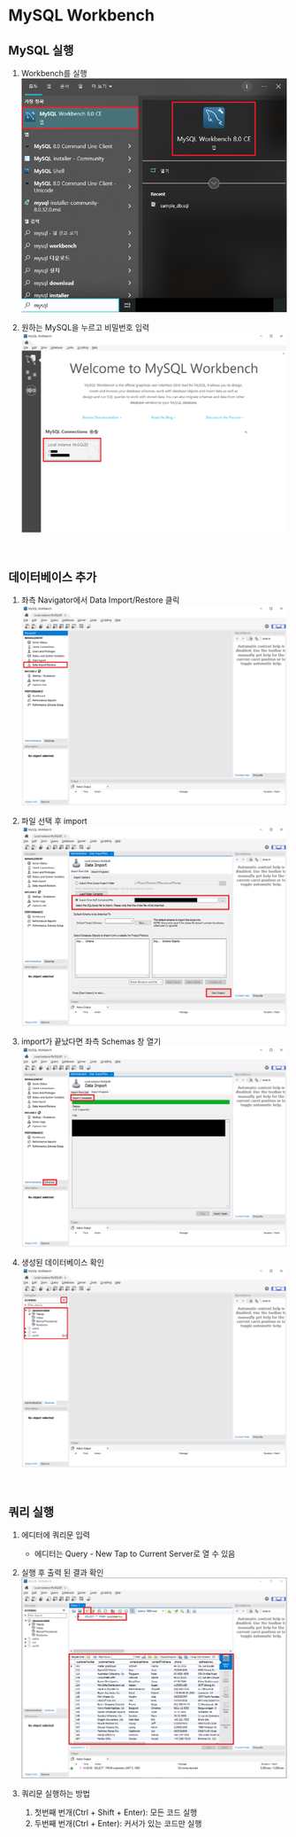 # MySQL Workbench

## MySQL 실행
1. Workbench를 실행
![mysql](png/workbench.png)

2. 원하는 MySQL을 누르고 비밀번호 입력
![mysql01](png/workbench01.png)

<br>

## 데이터베이스 추가
1. 좌측 Navigator에서 Data Import/Restore 클릭
![mysql02](png/workbench02.png)

2. 파일 선택 후 import
![mysql03](png/workbench03.png)

3. import가 끝났다면 좌측 Schemas 창 열기
![mysql04](png/workbench04.png)

4. 생성된 데이터베이스 확인
![mysql05](png/workbench05.png)

<br>

## 쿼리 실행

1. 에디터에 쿼리문 입력
    - 에디터는 Query - New Tap to Current Server로 열 수 있음

2. 실행 후 출력 된 결과 확인
![mysql06](png/workbench06.png)

3. 쿼리문 실행하는 방법
    1. 첫번째 번개(Ctrl + Shift + Enter): 모든 코드 실행
    2. 두번째 번개(Ctrl + Enter): 커서가 있는 코드만 실행